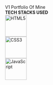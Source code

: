 V1 Portfolio Of Mine <br>
**TECH STACKS USED** <br>
<img src="https://cdn.jsdelivr.net/gh/devicons/devicon/icons/html5/html5-original.svg" alt="HTML5" width="70"/><br>
<img src="https://cdn.jsdelivr.net/gh/devicons/devicon/icons/css3/css3-original.svg" alt="CSS3" width="70"/><br>
<img src="https://cdn.jsdelivr.net/gh/devicons/devicon/icons/javascript/javascript-original.svg" alt="JavaScript" width="70"/><br>
